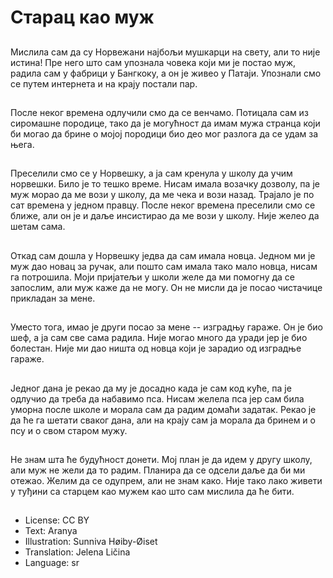 # Старац као муж

##
Мислила сам да су Норвежани најбољи мушкарци на свету, али то није истина! Пре него што сам упознала човека који ми је постао муж, радила сам у фабрици у Бангкоку, а он је живео у Патаји. Упознали смо се путем интернета и на крају постали пар.

##
После неког времена одлучили смо да се венчамо. Потицала сам из сиромашне породице, тако да је могућност да имам мужа странца који би могао да брине о мојој породици био део мог разлога да се удам за њега.

##
Преселили смо се у Норвешку, а ја сам кренула у школу да учим норвешки. Било је то тешко време. Нисам имала возачку дозволу, па је муж морао да ме вози у школу, да ме чека и вози назад. Трајало је по сат времена у једном правцу. После неког времена преселили смо се ближе, али он је и даље инсистирао да ме вози у школу. Није желео да шетам сама.

##
Откад сам дошла у Норвешку једва да сам имала новца. Једном ми је муж дао новац за ручак, али пошто сам имала тако мало новца, нисам га потрошила. Моји пријатељи у школи желе да ми помогну да се запослим, али муж каже да не могу. Он не мисли да је посао чистачице прикладан за мене.

##
Уместо тога, имао је други посао за мене -- изградњу гараже. Он је био шеф, а ја сам све сама радила. Није могао много да уради јер је био болестан. Није ми дао ништа од новца који је зарадио од изградње гараже.

##
Једног дана је рекао да му је досадно када је сам код куће, па је одлучио да треба да набавимо пса. Нисам желела пса јер сам била уморна после школе и морала сам да радим домаћи задатак. Рекао је да ће га шетати сваког дана, али на крају сам ја морала да бринем и о псу и о свом старом мужу.

##
Не знам шта ће будућност донети. Мој план је да идем у другу школу, али муж не жели да то радим. Планира да се одсели даље да би ми отежао. Желим да се одупрем, али не знам како. Није тако лако живети у туђини са старцем као мужем као што сам мислила да ће бити.

##
* License: CC BY
* Text: Aranya
* Illustration: Sunniva Høiby-Øiset
* Translation: Jelena Ličina
* Language: sr
